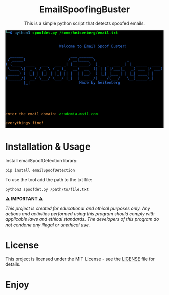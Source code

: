 <div align='center'>

<h1>EmailSpoofingBuster</h1> 
<p>This is a simple python script that detects spoofed emails.</p>
<img src='https://github.com/L101111/Spoofed-Email-Detector/blob/main/screen.png' width='600px' />
</div>

# Installation & Usage

Install emailSpoofDetection library:

    pip install emailSpoofDetection

To use the tool add the path to the txt file:

    python3 spoofdet.py /path/to/file.txt

**⚠️ IMPORTANT ⚠️**

<p><i>This project is created for educational and ethical purposes only. Any actions and activities performed using this program should comply with applicable laws and ethical standards. The developers of this program do not condone any illegal or unethical use.</i></p>


# License
This project is licensed under the MIT License - see the <a href="https://github.com/L101111/Spoofed-Email-Detector/blob/main/LICENSE">LICENSE</a> file for details.

# Enjoy
